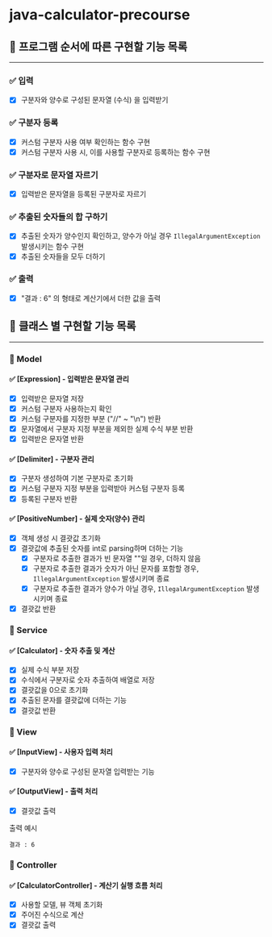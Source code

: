 # java-calculator-precourse

## 📌 프로그램 순서에 따른 구현할 기능 목록

---

### ✅ 입력

- [X] 구분자와 양수로 구성된 문자열 (수식) 을 입력받기

### ✅ 구분자 등록

- [X] 커스텀 구분자 사용 여부 확인하는 함수 구현
- [X] 커스텀 구분자 사용 시, 이를 사용할 구분자로 등록하는 함수 구현

### ✅ 구분자로 문자열 자르기

- [X] 입력받은 문자열을 등록된 구분자로 자르기

### ✅ 추출된 숫자들의 합 구하기

- [X] 추출된 숫자가 양수인지 확인하고, 양수가 아닐 경우 `IllegalArgumentException` 발생시키는 함수 구현
- [X] 추출된 숫자들을 모두 더하기

### ✅ 출력

- [X] "결과 : 6" 의 형태로 계산기에서 더한 값을 출력

## 📌 클래스 별 구현할 기능 목록

---

### 📝 Model

#### ✅ [Expression] - 입력받은 문자열 관리

- [X] 입력받은 문자열 저장
- [X] 커스텀 구분자 사용하는지 확인
- [X] 커스텀 구분자를 지정한 부분 ("//" ~ "\n") 반환
- [X] 문자열에서 구분자 지정 부분을 제외한 실제 수식 부분 반환
- [X] 입력받은 문자열 반환

#### ✅ [Delimiter] - 구분자 관리

- [X] 구분자 생성하여 기본 구분자로 초기화
- [X] 커스텀 구분자 지정 부분을 입력받아 커스텀 구분자 등록
- [X] 등록된 구분자 반환

#### ✅ [PositiveNumber] - 실제 숫자(양수) 관리

- [X] 객체 생성 시 결괏값 초기화
- [X] 결괏값에 추출된 숫자를 int로 parsing하며 더하는 기능
    - [X] 구분자로 추출한 결과가 빈 문자열 ""일 경우, 더하지 않음
    - [X] 구분자로 추출한 결과가 숫자가 아닌 문자를 포함할 경우, `IllegalArgumentException` 발생시키며 종료
    - [X] 구분자로 추출한 결과가 양수가 아닐 경우, `IllegalArgumentException` 발생시키며 종료
- [X] 결괏값 반환

### 📝 Service

#### ✅ [Calculator] - 숫자 추출 및 계산

- [X] 실제 수식 부분 저장
- [X] 수식에서 구분자로 숫자 추출하여 배열로 저장
- [X] 결괏값을 0으로 초기화
- [X] 추출된 문자를 결괏값에 더하는 기능
- [X] 결괏값 반환

### 📝 View

#### ✅ [InputView] - 사용자 입력 처리

- [X] 구분자와 양수로 구성된 문자열 입력받는 기능

#### ✅ [OutputView] - 출력 처리

- [X] 결괏값 출력

출력 예시

```
결과 : 6
```

### 📝 Controller

#### ✅ [CalculatorController] - 계산기 실행 흐름 처리

- [X] 사용할 모델, 뷰 객체 초기화
- [X] 주어진 수식으로 계산
- [X] 결괏값 출력